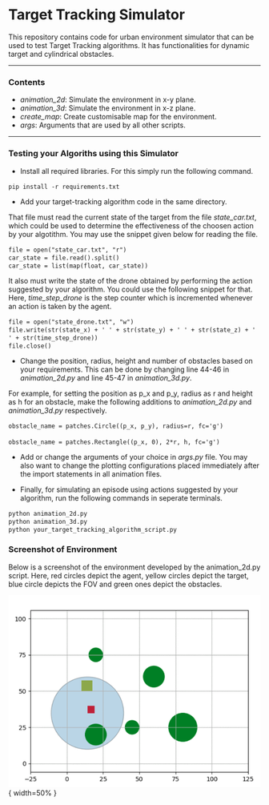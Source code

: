 # Target Tracking Simulator

This repository contains code for urban environment simulator that can be used to test Target Tracking algorithms. It has functionalities for dynamic target and cylindrical obstacles.

---

### Contents

- <i>animation_2d</i>: Simulate the environment in x-y plane.
- <i>animation_3d</i>: Simulate the environment in x-z plane.
- <i>create_map</i>: Create customisable map for the environment. 
- <i>args</i>: Arguments that are used by all other scripts.

---

### Testing your Algoriths using this Simulator

- Install all required libraries. For this simply run the following command.
```
pip install -r requirements.txt
```

- Add your target-tracking algorithm code in the same directory. 

That file must read the current state of the target from the file <i>state_car.txt</i>, which could be used to determine the effectiveness of the choosen action by your algotithm. You may use the snippet given below for reading the file.

```
file = open("state_car.txt", "r")
car_state = file.read().split()
car_state = list(map(float, car_state))
```

It also must write the state of the drone obtained by performing the action suggested by your algorithm. You could use the following snippet for that. Here, <i>time_step_drone</i> is the step counter which is incremented whenever an action is taken by the agent.

```
file = open("state_drone.txt", "w")
file.write(str(state_x) + ' ' + str(state_y) + ' ' + str(state_z) + ' ' + str(time_step_drone))
file.close()
```

- Change the position, radius, height and number of obstacles based on your requirements. This can be done by changing line 44-46 in <i>animation_2d.py</i> and line 45-47 in <i>animation_3d.py</i>. 

For example, for setting the position as p_x and p_y, radius as r and height as h for an obstacle, make the following additions to <i>animation_2d.py</i> and <i>animation_3d.py</i> respectively.

```
obstacle_name = patches.Circle((p_x, p_y), radius=r, fc='g')

obstacle_name = patches.Rectangle((p_x, 0), 2*r, h, fc='g') 
```

- Add or change the arguments of your choice in <i>args.py</i> file. You may also want to change the plotting configurations placed immediately after the import statements in all animation files.

- Finally, for simulating an episode using actions suggested by your algorithm, run the following commands in seperate terminals.

```
python animation_2d.py
python animation_3d.py
python your_target_tracking_algorithm_script.py
```

### Screenshot of Environment

Below is a screenshot of the environment developed by the animation_2d.py script. Here, red circles depict the agent, yellow circles depict the target, blue circle depicts the FOV and green ones depict the obstacles.

![figure](environment.png){ width=50% }

